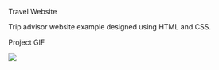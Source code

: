 Travel Website

Trip advisor website example designed using HTML and CSS.

Project GIF

<img src="/images/Seyahat Rehberi — Mozilla Firefox 2023-09-17 16-15-49.gif"/>
